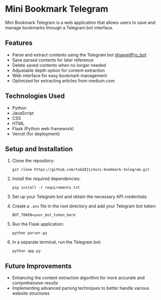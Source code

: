 # Mini Bookmark Telegram

Mini Bookmark Telegram is a web application that allows users to save and manage bookmarks through a Telegram bot interface.

## Features

- Parse and extract contents using the Telegram bot [@saveitPro_bot](https://t.me/saveitPro_bot)
- Save parsed contents for later reference
- Delete saved contents when no longer needed
- Adjustable depth option for content extraction
- Web interface for easy bookmark management
- Optimized for extracting articles from medium.com

## Technologies Used

- Python
- JavaScript
- CSS
- HTML
- Flask (Python web framework)
- Vercel (for deployment)

## Setup and Installation

1. Clone the repository:
   ```
   git clone https://github.com/tom2811/mini-bookmark-telegram.git
   ```

2. Install the required dependencies:
   ```
   pip install -r requirements.txt
   ```

3. Set up your Telegram bot and obtain the necessary API credentials.

4. Create a `.env` file in the root directory and add your Telegram bot token:
   ```
   BOT_TOKEN=your_bot_token_here
   ```

5. Run the Flask application:
   ```
   python parser.py
   ```

6. In a separate terminal, run the Telegram bot:
   ```
   python app.py
   ```

## Future Improvements

- Enhancing the content extraction algorithm for more accurate and comprehensive results
- Implementing advanced parsing techniques to better handle various website structures